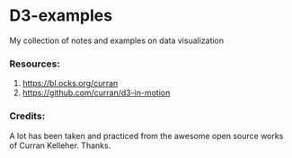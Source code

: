 # D3-examples
My collection of notes and examples on data visualization

### Resources:
1. https://bl.ocks.org/curran
2. https://github.com/curran/d3-in-motion

### Credits:
A lot has been taken and practiced from the awesome open source works of Curran Kelleher. Thanks.
